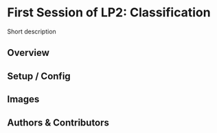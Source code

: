 # First Session of LP2: Classification

Short description

## Overview

## Setup / Config

## Images

## Authors & Contributors
